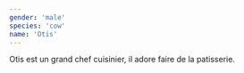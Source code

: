 ```yaml
---
gender: 'male'
species: 'cow'
name: 'Otis'
---
```


Otis est un grand chef cuisinier, il adore faire de la patisserie.
